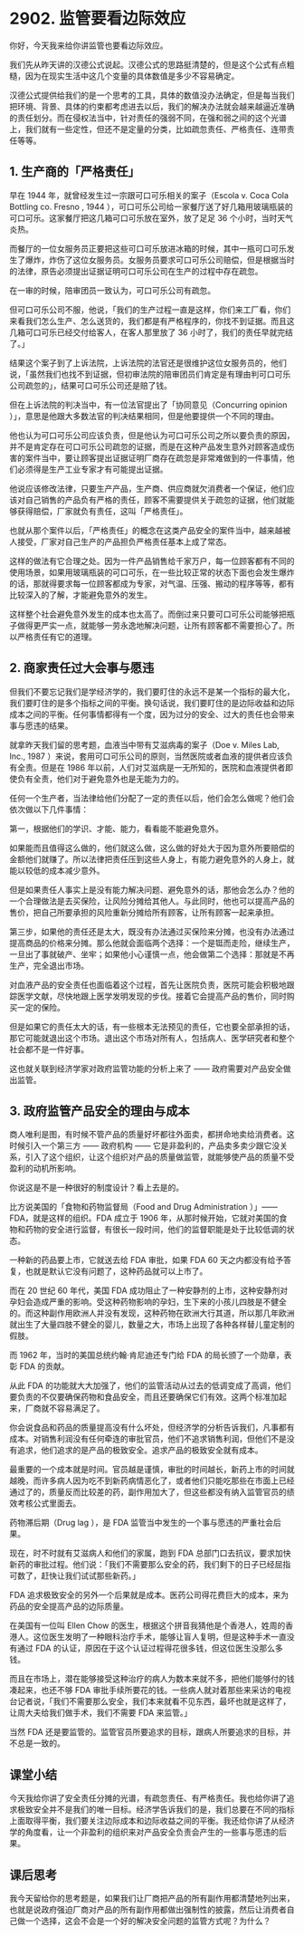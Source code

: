 # 2902. 监管要看边际效应

你好，今天我来给你讲监管也要看边际效应。

我们先从昨天讲的汉德公式说起。汉德公式的思路挺清楚的，但是这个公式有点粗糙，因为在现实生活中这几个变量的具体数值是多少不容易确定。

汉德公式提供给我们的是一个思考的工具，具体的数值没办法确定，但是每当我们把环境、背景、具体的约束都考虑进去以后，我们的解决办法就会越来越逼近准确的责任划分。而在侵权法当中，针对责任的强弱不同，在强和弱之间的这个光谱上，我们就有一些定性，但还不是定量的分类，比如疏忽责任、严格责任、连带责任等等。

## 1. 生产商的「严格责任」

早在 1944 年，就曾经发生过一宗跟可口可乐相关的案子（Escola v. Coca Cola Bottling co. Fresno , 1944 ），可口可乐公司给一家餐厅送了好几箱用玻璃瓶装的可口可乐。这家餐厅把这几箱可口可乐放在室外，放了足足 36 个小时，当时天气炎热。

而餐厅的一位女服务员正要把这些可口可乐放进冰箱的时候，其中一瓶可口可乐发生了爆炸，炸伤了这位女服务员。女服务员要求可口可乐公司赔偿，但是根据当时的法律，原告必须提出证据证明可口可乐公司在生产的过程中存在疏忽。

在一审的时候，陪审团员一致认为，可口可乐公司有疏忽。

但可口可乐公司不服，他说，「我们的生产过程一直是这样，你们来工厂看，你们来看我们怎么生产、怎么送货的，我们都是有严格程序的，你找不到证据。而且这几箱可口可乐已经交付给客人，在客人那里放了 36 小时了，我们的责任早就完结了。」

结果这个案子到了上诉法院，上诉法院的法官还是很维护这位女服务员的，他们说，「虽然我们也找不到证据，但初审法院的陪审团员们肯定是有理由判可口可乐公司疏忽的」，结果可口可乐公司还是赔了钱。

但在上诉法院的判决当中，有一位法官提出了「协同意见（Concurring opinion ）」，意思是他跟大多数法官的判决结果相同，但是他要提供一个不同的理由。

他也认为可口可乐公司应该负责，但是他认为可口可乐公司之所以要负责的原因，并不是肯定存在可口可乐公司疏忽的证据，而是在这种产品发生意外对顾客造成伤害的案件当中，要让顾客提出证据证明厂商存在疏忽是非常难做到的一件事情，他们必须得是生产工业专家才有可能提出证据。

他说应该修改法律，只要生产产品，生产商、供应商就欠消费者一个保证，他们应该对自己销售的产品负有严格的责任，顾客不需要提供关于疏忽的证据，他们就能够获得赔偿，厂家就负有责任，这叫「严格责任」。

也就从那个案件以后，「严格责任」的概念在这类产品安全的案件当中，越来越被人接受，厂家对自己生产的产品担负严格责任基本上成了常态。

这样的做法有它合理之处。因为一件产品销售给千家万户，每一位顾客都有不同的使用场景，如果用玻璃瓶装的可口可乐，在一些比较正常的状态下面也会发生爆炸的话，那就得要求每一位顾客都成为专家，对气温、压强、搬动的程序等等，都有比较深入的了解，才能避免意外的发生。

这样整个社会避免意外发生的成本也太高了。而倒过来只要可口可乐公司能够把瓶子做得更严实一点，就能够一劳永逸地解决问题，让所有顾客都不需要担心了。所以严格责任有它的道理。

## 2. 商家责任过大会事与愿违

但我们不要忘记我们是学经济学的，我们要盯住的永远不是某一个指标的最大化，我们要盯住的是多个指标之间的平衡。换句话说，我们要盯住的是边际收益和边际成本之间的平衡。任何事情都得有一个度，因为过分的安全、过大的责任也会带来事与愿违的结果。

就拿昨天我们留的思考题，血液当中带有艾滋病毒的案子（Doe v. Miles Lab, Inc., 1987 ）来说，套用可口可乐公司的原则，当然医院或者血液的提供者应该负有全责。但是在 1986 年以前，人们对艾滋病是一无所知的，医院和血液提供者即使负有全责，他们对于避免意外也是无能为力的。

任何一个生产者，当法律给他们分配了一定的责任以后，他们会怎么做呢？他们会依次做以下几件事情：

第一，根据他们的学识、才能、能力，看看能不能避免意外。

如果能而且值得这么做的，他们就这么做，这么做的好处大于因为意外所要赔偿的金额他们就赚了。所以法律把责任压到这些人身上，有能力避免意外的人身上，就能以较低的成本减少意外。

但是如果责任人事实上是没有能力解决问题、避免意外的话，那他会怎么办？他的一个合理做法是去买保险，让风险分摊给其他人。与此同时，他也可以提高产品的售价，把自己所要承担的风险重新分摊给所有顾客，让所有顾客一起来承担。

第三步，如果他的责任还是太大，既没有办法通过买保险来分摊，也没有办法通过提高商品的价格来分摊。那么他就会面临两个选择：一个是铤而走险，继续生产，一旦出了事就破产、坐牢；如果他小心谨慎一点，他会做第二个选择：那就是不再生产，完全退出市场。

对血液产品的安全责任也面临着这个过程，首先让医院负责，医院可能会积极地跟踪医学文献，尽快地跟上医学发明发现的步伐。接着它会提高产品的售价，同时购买一定的保险。

但是如果它的责任太大的话，有一些根本无法预见的责任，它也要全部承担的话，那它可能就退出这个市场。退出这个市场对所有人，包括病人、医学研究者和整个社会都不是一件好事。

这也就关联到经济学家对政府监管功能的分析上来了 —— 政府需要对产品安全做出监管。

## 3. 政府监管产品安全的理由与成本

商人唯利是图，有时候不管产品的质量好坏都往外面卖，都拼命地卖给消费者。这时候引入一个第三方 —— 政府机构 —— 它是非盈利的，产品卖多卖少跟它没关系，引入了这个组织，让这个组织对产品的质量做监管，就能够使产品的质量不受盈利的动机所影响。

你说这是不是一种很好的制度设计？看上去是的。

比方说美国的「食物和药物监督局（Food and Drug Administration ）」——FDA，就是这样的组织。FDA 成立于 1906 年，从那时候开始，它就对美国的食物和药物的安全进行监督，有很长一段时间，他们的监督职能是处于比较低调的状态。

一种新的药品要上市，它就送去给 FDA 审批，如果 FDA 60 天之内都没有给予答复，也就是默认它没有问题了，这种药品就可以上市了。

而在 20 世纪 60 年代，美国 FDA 成功阻止了一种安静剂的上市，这种安静剂对孕妇会造成严重的影响。受这种药物影响的孕妇，生下来的小孩儿四肢是不健全的。而这种副作用欧洲人并没有发现，这种药物在欧洲大行其道，所以那几年欧洲就出生了大量四肢不健全的婴儿，数量之大，市场上出现了各种各样替儿童定制的假肢。

而 1962 年，当时的美国总统约翰·肯尼迪还专门给 FDA 的局长颁了一个勋章，表彰 FDA 的贡献。

从此 FDA 的功能就大大加强了，他们的监管活动从过去的低调变成了高调，他们要负责的不仅要确保药物和食品安全，而且还要确保它们有效。这两个标准加起来，厂商就不容易满足了。

你会说食品和药品的质量提高没有什么坏处，但经济学的分析告诉我们，凡事都有成本。对销售利润没有任何牵连的审批官员，他们不追求销售利润，但他们不是没有追求，他们追求的是产品的极致安全。追求产品的极致安全就有成本。

最重要的一个成本就是时间。官员越是谨慎，审批的时间越长，新药上市的时间就越晚，而许多病人因为吃不到新药病情恶化了，或者他们只能吃那些在市面上已经通过了的，质量反而比较差的药，副作用加大了，但这些都没有纳入监管官员的绩效考核公式里面去。

药物滞后期（Drug lag ），是 FDA 监管当中发生的一个事与愿违的严重社会后果。

现在，时不时就有艾滋病人和他们的家属，跑到 FDA 总部门口去抗议，要求加快新药的审批过程。他们说：「我们不需要那么安全的药，我们剩下的日子已经屈指可数了，赶快让我们试试那些新药。」

FDA 追求极致安全的另外一个后果就是成本。医药公司得花费巨大的成本，来为药品的安全提高产品的边际质量。

在美国有一位叫 Ellen Chow 的医生，根据这个拼音我猜他是个香港人，姓周的香港人。这位医生发明了一种眼科治疗手术，能够让盲人复明，但是这种手术一直没有通过 FDA 的认证，原因在于这个认证过程得花很多钱，但这位医生没那么多钱。

而且在市场上，潜在能够接受这种治疗的病人为数本来就不多，把他们能够付的钱凑起来，也还不够 FDA 审批手续所要花的钱。一些病人就对着那些来采访的电视台记者说，「我们不需要那么安全，我们本来就看不见东西，最坏也就是这样了，让周大夫给我们做手术，我们不需要 FDA 来监管。」

当然 FDA 还是要监管的。监管官员所要追求的目标，跟病人所要追求的目标，并不总是一致的。

## 课堂小结

今天我给你讲了安全责任分摊的光谱，有疏忽责任、有严格责任。我也给你讲了追求极致安全并不是我们的唯一目标。经济学告诉我们的是，我们总要在不同的指标上面取得平衡，我们要关注边际成本和边际收益之间的平衡。我还给你讲了从经济学的角度看，让一个非盈利的组织来对产品安全负责会产生的一些事与愿违的后果。

## 课后思考

我今天留给你的思考题是，如果我们让厂商把产品的所有副作用都清楚地列出来，也就是说政府强迫厂商对产品的所有副作用都做出强制性的披露，然后让消费者自己做一个选择，这会不会是一个好的解决安全问题的监管方式呢？为什么？

